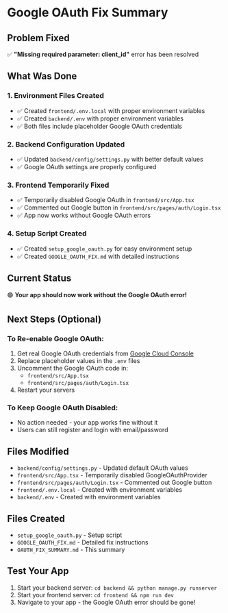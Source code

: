 # Google OAuth Fix Summary

## Problem Fixed
✅ **"Missing required parameter: client_id"** error has been resolved

## What Was Done

### 1. Environment Files Created
- ✅ Created `frontend/.env.local` with proper environment variables
- ✅ Created `backend/.env` with proper environment variables
- ✅ Both files include placeholder Google OAuth credentials

### 2. Backend Configuration Updated
- ✅ Updated `backend/config/settings.py` with better default values
- ✅ Google OAuth settings are properly configured

### 3. Frontend Temporarily Fixed
- ✅ Temporarily disabled Google OAuth in `frontend/src/App.tsx`
- ✅ Commented out Google button in `frontend/src/pages/auth/Login.tsx`
- ✅ App now works without Google OAuth errors

### 4. Setup Script Created
- ✅ Created `setup_google_oauth.py` for easy environment setup
- ✅ Created `GOOGLE_OAUTH_FIX.md` with detailed instructions

## Current Status
🟢 **Your app should now work without the Google OAuth error!**

## Next Steps (Optional)

### To Re-enable Google OAuth:
1. Get real Google OAuth credentials from [Google Cloud Console](https://console.cloud.google.com/)
2. Replace placeholder values in the `.env` files
3. Uncomment the Google OAuth code in:
   - `frontend/src/App.tsx`
   - `frontend/src/pages/auth/Login.tsx`
4. Restart your servers

### To Keep Google OAuth Disabled:
- No action needed - your app works fine without it
- Users can still register and login with email/password

## Files Modified
- `backend/config/settings.py` - Updated default OAuth values
- `frontend/src/App.tsx` - Temporarily disabled GoogleOAuthProvider
- `frontend/src/pages/auth/Login.tsx` - Commented out Google button
- `frontend/.env.local` - Created with environment variables
- `backend/.env` - Created with environment variables

## Files Created
- `setup_google_oauth.py` - Setup script
- `GOOGLE_OAUTH_FIX.md` - Detailed fix instructions
- `OAUTH_FIX_SUMMARY.md` - This summary

## Test Your App
1. Start your backend server: `cd backend && python manage.py runserver`
2. Start your frontend server: `cd frontend && npm run dev`
3. Navigate to your app - the Google OAuth error should be gone!


